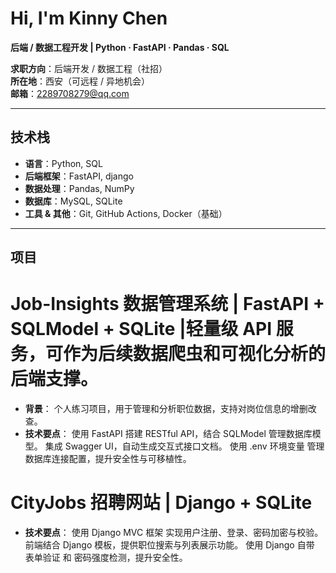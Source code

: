 #  Hi, I'm Kinny Chen

**后端 / 数据工程开发 | Python · FastAPI · Pandas · SQL**

 **求职方向**：后端开发 / 数据工程（社招）  
 **所在地**：西安（可远程 / 异地机会）  
 **邮箱**：2289708279@qq.com  

---

##  技术栈

- **语言**：Python, SQL  
- **后端框架**：FastAPI, django  
- **数据处理**：Pandas, NumPy  
- **数据库**：MySQL, SQLite  
- **工具 & 其他**：Git, GitHub Actions, Docker（基础）

---
##  项目
# Job-Insights 数据管理系统 | FastAPI + SQLModel + SQLite |轻量级 API 服务，可作为后续数据爬虫和可视化分析的后端支撑。
- **背景**：
个人练习项目，用于管理和分析职位数据，支持对岗位信息的增删改查。
- **技术要点**：
使用 FastAPI 搭建 RESTful API，结合 SQLModel 管理数据库模型。
集成 Swagger UI，自动生成交互式接口文档。
使用 .env 环境变量 管理数据库连接配置，提升安全性与可移植性。


# CityJobs 招聘网站 | Django + SQLite
- **技术要点**：
使用 Django MVC 框架 实现用户注册、登录、密码加密与校验。
前端结合 Django 模板，提供职位搜索与列表展示功能。
使用 Django 自带 表单验证 和 密码强度检测，提升安全性。
